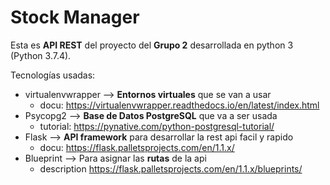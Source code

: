 # Stock Manager

Esta es **API REST** del proyecto del **Grupo 2** desarrollada en python 3 (Python 3.7.4).

Tecnologías usadas:
-  virtualenvwrapper --> **Entornos virtuales** que se van a usar
   - docu: https://virtualenvwrapper.readthedocs.io/en/latest/index.html 
- Psycopg2 --> **Base de Datos PostgreSQL** que va a ser usada 
  - tutorial: https://pynative.com/python-postgresql-tutorial/
- Flask --> **API framework** para desarrollar la rest api facil y rapido 
  - docu: https://flask.palletsprojects.com/en/1.1.x/
- Blueprint --> Para asignar las **rutas** de la api
  - description https://flask.palletsprojects.com/en/1.1.x/blueprints/   
